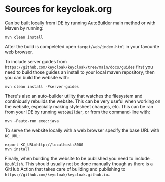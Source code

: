# Sources for keycloak.org

Can be built locally from IDE by running AutoBuilder main method or with Maven by running:

    mvn clean install
    
After the build is compeleted open `target/web/index.html` in your favourite web browser.
    
To include server guides from `https://github.com/keycloak/keycloak/tree/main/docs/guides` first you need to build those guides an install to your local maven repository, then you can build the website with:

    mvn clean install -Pserver-guides
    
There's also an auto-builder utility that watches the filesystem and continiously rebuilds the website. This can be very useful when working on the website, especially making stylesheet changes, etc. This can be ran from your IDE by running `AutoBuilder`, or from the command-line with:

    mvn -Pauto-run exec:java

To serve the website locally with a web browser specify the base URL with `KC_URL`:

    export KC_URL=http://localhost:8000
    mvn install
    
Finally, when building the website to be published you need to include `-Dpublish`. This should usually not be done manually though as there is a GitHub Action that takes care of building and publishing to `https://github.com/keycloak/keycloak.github.io`..
